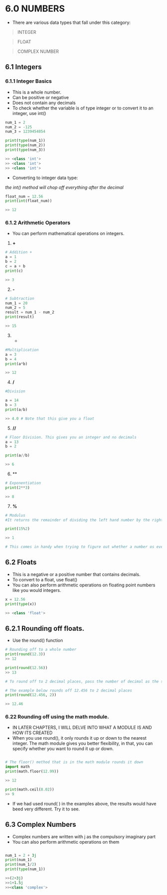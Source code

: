 # 6.0 NUMBERS

- There are various data types that fall under this category: 

> INTEGER

>FLOAT

>COMPLEX NUMBER

## 6.1 Integers 

### 6.1.1 Integer Basics 

- This is a whole number.
- Can be positive or negative
- Does not contain any decimals
- To check whether the variable is of type integer or to convert it to an integer, use int()

```python 
num_1 = 2
num_2 = -125
num_3 = 1239454854

print(type(num_1))
print(type(num_2))
print(type(num_3))

>> <class 'int'>
>> <class 'int'>
>> <class 'int'>
```

- Converting to integer data type:

*the int() method will chop off everything after the decimal*
```python
float_num = 12.56
print(int(float_num))

>> 12
```

### 6.1.2 Arithmetic Operators 
- You can perform mathematical operations on integers. 

1. **+** 
```python
# Addition +
a = 1
b = 2
c = a + b
print(c)

>> 3
```

2. **-**
```python
# Subtraction
num_1 = 20
num_2 = 5
result = num_1 - num_2
print(result)

>> 15
```

3. * 

```python
#Multiplication
a = 3
b = 4
print(a*b)

>> 12
```

4. **/**

```python
#Division

a = 14
b = 3
print(a/b)

>> 4.0 # Note that this give you a float
```

5. **//**

```python
# Floor Division. This gives you an integer and no decimals
a = 13
b = 2

print(a//b)

>> 6

```

6. **
```python
# Exponentiation
print(2**3)

>> 8
```

7. **%**
```python
# Modulus
#It returns the remainder of dividing the left hand number by the right hand number

print(15%2)

>> 1

# This comes in handy when trying to figure out whether a number os even/odd.
```

## 6.2 Floats 

- This is a negative or a positive number that contains decimals. 
- To convert to a float, use float()
- You can also perform arithmetic operations on floating point numbers like you would integers. 

```python
x = 12.56
print(type(x))

>> <class 'float'>
```

## 6.2.1 Rounding off floats. 

- Use the round() function 

```python
# Rounding off to a whole number
print(round(12.3))
>> 12

print(round(12.56))
>> 13

# To round off to 2 decimal places, pass the number of decimal as the second argument

# The example below rounds off 12.456 to 2 decimal places
print(round(12.456, 2))

>> 12.46
```

### 6.22 Rounding off using the math module. 

- IN LATER CHAPTERS, I WILL DELVE INTO WHAT A MODULE IS AND HOW ITS CREATED
- When you use round(), it only rounds it up or down to the nearest integer. The math module gives you better flexibility, in that, you can specify whether you want to round it up or down. 

```python

# The floor() method that is in the math module rounds it down
import math
print(math.floor(12.99))

>> 12

print(math.ceil(8.02))
>> 9
```
- If we had used round( ) in the examples above, the results would have beed very different. Try it to see. 

## 6.3 Complex Numbers 

- Complex numbers are written with j as the compulsory imaginary part
- You can also perform arithmetic operations on them

```python

num_1 = 2 + 3j
print(num_1)
print(num_1/2)
print(type(num_1))

>>(2+3j)
>>1+1.5j
>><class 'complex'>
```

